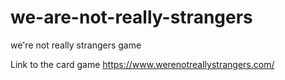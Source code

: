 # we-are-not-really-strangers
we're not really strangers game

Link to the card game 
https://www.werenotreallystrangers.com/
